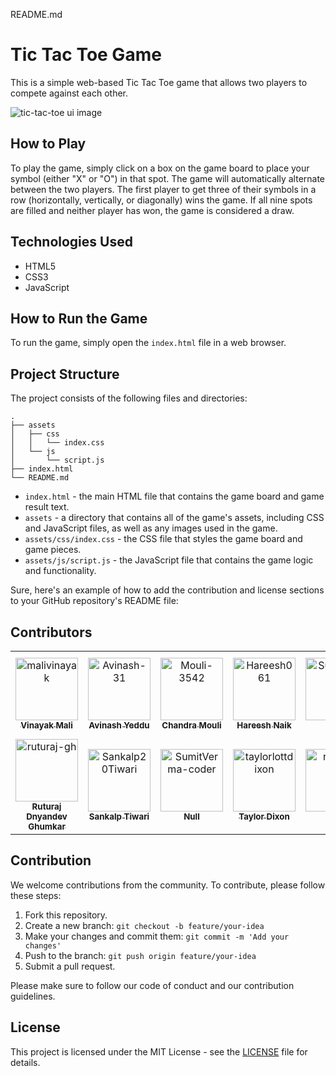 README.md

# Tic Tac Toe Game

This is a simple web-based Tic Tac Toe game that allows two players to compete against each other. 

![tic-tac-toe ui image](https://github.com/malivinayak/Tic-Tac-Toe/assets/66154908/ca55bf63-9003-4ac6-9a6b-a07d14db879e)


## How to Play

To play the game, simply click on a box on the game board to place your symbol (either "X" or "O") in that spot. The game will automatically alternate between the two players. The first player to get three of their symbols in a row (horizontally, vertically, or diagonally) wins the game. If all nine spots are filled and neither player has won, the game is considered a draw.

## Technologies Used

- HTML5
- CSS3
- JavaScript

## How to Run the Game

To run the game, simply open the `index.html` file in a web browser. 

## Project Structure

The project consists of the following files and directories:

```
.
├── assets
│   ├── css
│   │   └── index.css
│   └── js
│       └── script.js
├── index.html
└── README.md
```

- `index.html` - the main HTML file that contains the game board and game result text.
- `assets` - a directory that contains all of the game's assets, including CSS and JavaScript files, as well as any images used in the game.
- `assets/css/index.css` - the CSS file that styles the game board and game pieces.
- `assets/js/script.js` - the JavaScript file that contains the game logic and functionality.

Sure, here's an example of how to add the contribution and license sections to your GitHub repository's README file:

## Contributors

<!-- readme: contributors -start -->
<table>
<tr>
    <td align="center">
        <a href="https://github.com/malivinayak">
            <img src="https://avatars.githubusercontent.com/u/66154908?v=4" width="100;" alt="malivinayak"/>
            <br />
            <sub><b>Vinayak Mali</b></sub>
        </a>
    </td>
    <td align="center">
        <a href="https://github.com/Avinash-31">
            <img src="https://avatars.githubusercontent.com/u/98730174?v=4" width="100;" alt="Avinash-31"/>
            <br />
            <sub><b>Avinash Yeddu</b></sub>
        </a>
    </td>
    <td align="center">
        <a href="https://github.com/Mouli-3542">
            <img src="https://avatars.githubusercontent.com/u/143725284?v=4" width="100;" alt="Mouli-3542"/>
            <br />
            <sub><b>Chandra Mouli</b></sub>
        </a>
    </td>
    <td align="center">
        <a href="https://github.com/Hareesh061">
            <img src="https://avatars.githubusercontent.com/u/90563881?v=4" width="100;" alt="Hareesh061"/>
            <br />
            <sub><b>Hareesh Naik</b></sub>
        </a>
    </td>
    <td align="center">
        <a href="https://github.com/SumitMangrati">
            <img src="https://avatars.githubusercontent.com/u/113664757?v=4" width="100;" alt="SumitMangrati"/>
            <br />
            <sub><b>Haru</b></sub>
        </a>
    </td>
    <td align="center">
        <a href="https://github.com/MustafaKhan026">
            <img src="https://avatars.githubusercontent.com/u/53117363?v=4" width="100;" alt="MustafaKhan026"/>
            <br />
            <sub><b>Mohammed Mustafa Khan</b></sub>
        </a>
    </td></tr>
<tr>
    <td align="center">
        <a href="https://github.com/ruturaj-gh">
            <img src="https://avatars.githubusercontent.com/u/83021083?v=4" width="100;" alt="ruturaj-gh"/>
            <br />
            <sub><b>Ruturaj Dnyandev Ghumkar</b></sub>
        </a>
    </td>
    <td align="center">
        <a href="https://github.com/Sankalp20Tiwari">
            <img src="https://avatars.githubusercontent.com/u/101463579?v=4" width="100;" alt="Sankalp20Tiwari"/>
            <br />
            <sub><b>Sankalp Tiwari</b></sub>
        </a>
    </td>
    <td align="center">
        <a href="https://github.com/SumitVerma-coder">
            <img src="https://avatars.githubusercontent.com/u/112965155?v=4" width="100;" alt="SumitVerma-coder"/>
            <br />
            <sub><b>Null</b></sub>
        </a>
    </td>
    <td align="center">
        <a href="https://github.com/taylorlottdixon">
            <img src="https://avatars.githubusercontent.com/u/136010920?v=4" width="100;" alt="taylorlottdixon"/>
            <br />
            <sub><b>Taylor Dixon</b></sub>
        </a>
    </td>
    <td align="center">
        <a href="https://github.com/ruamazi">
            <img src="https://avatars.githubusercontent.com/u/119816587?v=4" width="100;" alt="ruamazi"/>
            <br />
            <sub><b>Null</b></sub>
        </a>
    </td>
    <td align="center">
        <a href="https://github.com/shivam-sharma-03">
            <img src="https://avatars.githubusercontent.com/u/114740865?v=4" width="100;" alt="shivam-sharma-03"/>
            <br />
            <sub><b>Null</b></sub>
        </a>
    </td></tr>
</table>
<!-- readme: contributors -end -->

## Contribution

We welcome contributions from the community. To contribute, please follow these steps:

1. Fork this repository.
2. Create a new branch: `git checkout -b feature/your-idea`
3. Make your changes and commit them: `git commit -m 'Add your changes'`
4. Push to the branch: `git push origin feature/your-idea`
5. Submit a pull request.

Please make sure to follow our code of conduct and our contribution guidelines.

## License

This project is licensed under the MIT License - see the [LICENSE](LICENSE) file for details.

